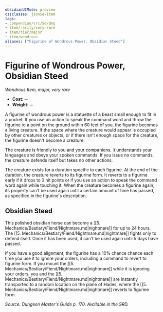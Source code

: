 ```yaml
---
obsidianUIMode: preview
cssclasses: json5e-item
tags:
- compendium/src/5e/dmg
- item/rarity/very-rare
- item/tier/major
- item/wondrous
aliases: ["Figurine of Wondrous Power, Obsidian Steed"]
---
```

# Figurine of Wondrous Power, Obsidian Steed
*Wondrous Item, major, very rare*  

- **Cost**: ⏤
- **Weight**: ⏤

A figurine of wondrous power is a statuette of a beast small enough to fit in a pocket. If you use an action to speak the command word and throw the figurine to a point on the ground within 60 feet of you, the figurine becomes a living creature. If the space where the creature would appear is occupied by other creatures or objects, or if there isn't enough space for the creature, the figurine doesn't become a creature.

The creature is friendly to you and your companions. It understands your languages and obeys your spoken commands. If you issue no commands, the creature defends itself but takes no other actions.

The creature exists for a duration specific to each figurine. At the end of the duration, the creature reverts to its figurine form. It reverts to a figurine early if it drops to 0 hit points or if you use an action to speak the command word again while touching it. When the creature becomes a figurine again, its property can't be used again until a certain amount of time has passed, as specified in the figurine's description.

## Obsidian Steed

This polished obsidian horse can become a [[5. Mechanics/Bestiary/Fiend/Nightmare.md\|nightmare]] for up to 24 hours. The [[5. Mechanics/Bestiary/Fiend/Nightmare.md\|nightmare]] fights only to defend itself. Once it has been used, it can't be used again until 5 days have passed.

If you have a good alignment, the figurine has a 10% chance chance each time you use it to ignore your orders, including a command to revert to figurine form. If you mount the [[5. Mechanics/Bestiary/Fiend/Nightmare.md\|nightmare]] while it is ignoring your orders, you and the [[5. Mechanics/Bestiary/Fiend/Nightmare.md\|nightmare]] are instantly transported to a random location on the plane of Hades, where the [[5. Mechanics/Bestiary/Fiend/Nightmare.md\|nightmare]] reverts to figurine form.

*Source: Dungeon Master's Guide p. 170. Available in the SRD.*